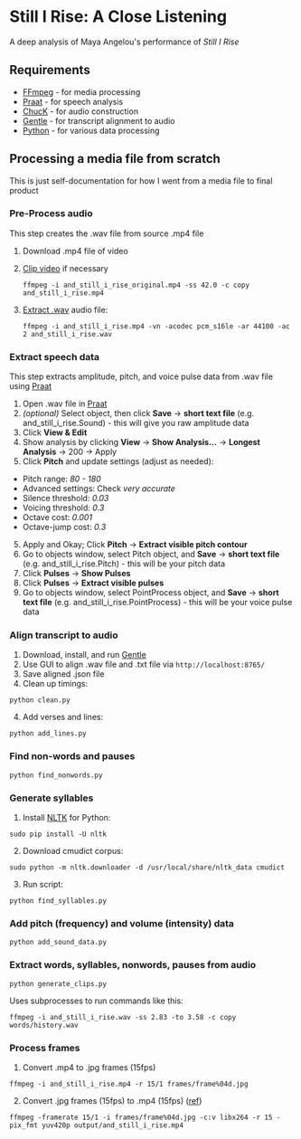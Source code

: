 # Still I Rise: A Close Listening

A deep analysis of Maya Angelou's performance of _Still I Rise_

## Requirements

* [FFmpeg](https://www.ffmpeg.org/) - for media processing
* [Praat](http://www.fon.hum.uva.nl/praat/) - for speech analysis
* [ChucK](http://chuck.cs.princeton.edu/) - for audio construction
* [Gentle](https://github.com/lowerquality/gentle) - for transcript alignment to audio
* [Python](https://www.python.org/) - for various data processing

## Processing a media file from scratch

This is just self-documentation for how I went from a media file to final product

### Pre-Process audio

This step creates the .wav file from source .mp4 file

1. Download .mp4 file of video
2. [Clip video](https://trac.ffmpeg.org/wiki/Seeking#Cuttingsmallsections) if necessary

   ```
   ffmpeg -i and_still_i_rise_original.mp4 -ss 42.0 -c copy and_still_i_rise.mp4
   ```

3. [Extract .wav](http://superuser.com/a/791874) audio file:

   ```
   ffmpeg -i and_still_i_rise.mp4 -vn -acodec pcm_s16le -ar 44100 -ac 2 and_still_i_rise.wav
   ```

### Extract speech data

This step extracts amplitude, pitch, and voice pulse data from .wav file using [Praat](http://www.fon.hum.uva.nl/praat/)

1. Open .wav file in [Praat](http://www.fon.hum.uva.nl/praat/)
2. _(optional)_ Select object, then click **Save** -> **short text file** (e.g. and_still_i_rise.Sound) - this will give you raw amplitude data
2. Click **View & Edit**
3. Show analysis by clicking **View** -> **Show Analysis...** -> **Longest Analysis** -> 200 -> Apply
4. Click **Pitch** and update settings (adjust as needed):
  * Pitch range: *80 - 180*
  * Advanced settings: Check *very accurate*
  * Silence threshold: *0.03*
  * Voicing threshold: *0.3*
  * Octave cost: *0.001*
  * Octave-jump cost: *0.3*
5. Apply and Okay; Click **Pitch** -> **Extract visible pitch contour**
6. Go to objects window, select Pitch object, and **Save** -> **short text file** (e.g. and_still_i_rise.Pitch) - this will be your pitch data
7. Click **Pulses** -> **Show Pulses**
8. Click **Pulses** -> **Extract visible pulses**
9. Go to objects window, select PointProcess object, and **Save** -> **short text file** (e.g. and_still_i_rise.PointProcess) - this will be your voice pulse data

### Align transcript to audio

1. Download, install, and run [Gentle](https://github.com/lowerquality/gentle)
2. Use GUI to align .wav file and .txt file via `http://localhost:8765/`
3. Save aligned .json file
4. Clean up timings:

  ```
  python clean.py
  ```

4. Add verses and lines:

  ```
  python add_lines.py
  ```

### Find non-words and pauses

```
python find_nonwords.py
```

### Generate syllables

1. Install [NLTK](http://www.nltk.org/) for Python:

  ```
  sudo pip install -U nltk
  ```

2. Download cmudict corpus:

  ```
  sudo python -m nltk.downloader -d /usr/local/share/nltk_data cmudict
  ```

3. Run script:

  ```
  python find_syllables.py
  ```

### Add pitch (frequency) and volume (intensity) data

```
python add_sound_data.py
```

### Extract words, syllables, nonwords, pauses from audio

```
python generate_clips.py
```

Uses subprocesses to run commands like this:

```
ffmpeg -i and_still_i_rise.wav -ss 2.83 -to 3.58 -c copy words/history.wav
```

### Process frames

1. Convert .mp4 to .jpg frames (15fps)

  ```
  ffmpeg -i and_still_i_rise.mp4 -r 15/1 frames/frame%04d.jpg
  ```

2. Convert .jpg frames (15fps) to .mp4 (15fps) ([ref](https://trac.ffmpeg.org/wiki/Create%20a%20video%20slideshow%20from%20images))

  ```
  ffmpeg -framerate 15/1 -i frames/frame%04d.jpg -c:v libx264 -r 15 -pix_fmt yuv420p output/and_still_i_rise.mp4
  ```
